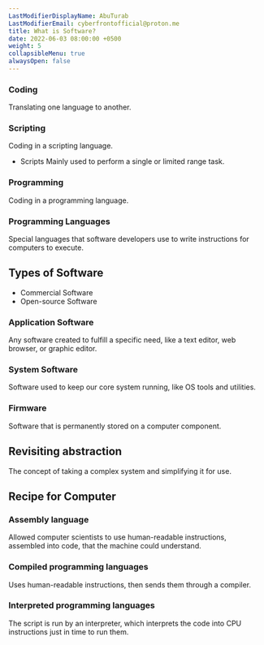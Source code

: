 ```yaml
---
LastModifierDisplayName: AbuTurab
LastModifierEmail: cyberfrontofficial@proton.me
title: What is Software?
date: 2022-06-03 08:00:00 +0500
weight: 5
collapsibleMenu: true
alwaysOpen: false
---
```


### Coding
  
  Translating one language to another.

### Scripting
  
  Coding in a scripting language.
  
- Scripts
  Mainly used to perform a single or limited range task.

### Programming
  
  Coding in a programming language.

### Programming Languages

  Special languages that software developers use to write instructions for computers to execute.

## **Types of Software**

- Commercial Software
- Open-source Software

### Application Software

  Any software created to fulfill a specific need, like a text editor, web browser, or graphic editor.

### System Software

  Software used to keep our core system running, like OS tools and utilities.

### Firmware
  
  Software that is permanently stored on a computer component.

## **Revisiting abstraction**
  
  The concept of taking a complex system and simplifying it for use.

## **Recipe for Computer**

### Assembly language

  Allowed computer scientists to use human-readable instructions, assembled into code, that the machine could understand.

### Compiled programming languages

  Uses human-readable instructions, then sends them through a compiler.
  
### Interpreted programming languages

  The script is run by an interpreter, which interprets the code into CPU instructions just in time to run them.
